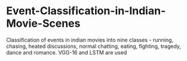 # Event-Classification-in-Indian-Movie-Scenes
Classification of events in indian movies into nine classes - running, chasing, heated discussions, normal chatting, eating, fighting, tragedy, dance and romance.
VGG-16 and LSTM are used
